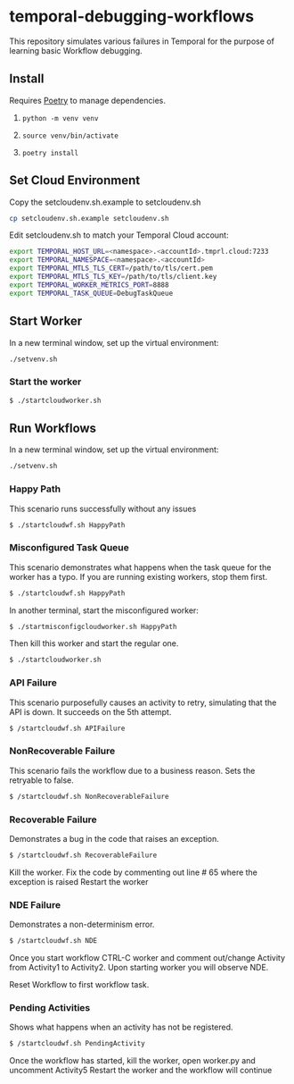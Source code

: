 # temporal-debugging-workflows
This repository simulates various failures in Temporal for the purpose of learning basic Workflow debugging.

## Install
Requires [Poetry](https://python-poetry.org/) to manage dependencies.

1. `python -m venv venv`

2. `source venv/bin/activate`

3. `poetry install`


## Set Cloud Environment

Copy the setcloudenv.sh.example to setcloudenv.sh
```bash
cp setcloudenv.sh.example setcloudenv.sh
```

Edit setcloudenv.sh to match your Temporal Cloud account:

```bash
export TEMPORAL_HOST_URL=<namespace>.<accountId>.tmprl.cloud:7233
export TEMPORAL_NAMESPACE=<namespace>.<accountId>
export TEMPORAL_MTLS_TLS_CERT=/path/to/tls/cert.pem
export TEMPORAL_MTLS_TLS_KEY=/path/to/tls/client.key
export TEMPORAL_WORKER_METRICS_PORT=8888
export TEMPORAL_TASK_QUEUE=DebugTaskQueue
```

## Start Worker
In a new terminal window, set up the virtual environment:

```bash
./setvenv.sh
```

### Start the worker
```bash
$ ./startcloudworker.sh 
```

## Run Workflows
In a new terminal window, set up the virtual environment:

```bash
./setvenv.sh
```

### Happy Path
This scenario runs successfully without any issues

```bash
$ ./startcloudwf.sh HappyPath
```

### Misconfigured Task Queue
This scenario demonstrates what happens when the task queue for the worker has a typo. 
If you are running existing workers, stop them first.

```bash
$ ./startcloudwf.sh HappyPath
```

In another terminal, start the misconfigured worker:
```bash
$ ./startmisconfigcloudworker.sh HappyPath
```

Then kill this worker and start the regular one.
```bash
$ ./startcloudworker.sh
```

### API Failure
This scenario purposefully causes an activity to retry, simulating that the API is down. It succeeds on the 5th attempt. 
```bash
$ /startcloudwf.sh APIFailure
```

### NonRecoverable Failure
This scenario fails the workflow due to a business reason. Sets the retryable to false.

```bash
$ /startcloudwf.sh NonRecoverableFailure
```

### Recoverable Failure
Demonstrates a bug in the code that raises an exception. 

```bash
$ /startcloudwf.sh RecoverableFailure
```
Kill the worker.
Fix the code by commenting out line # 65 where the exception is raised
Restart the worker

### NDE Failure
Demonstrates a non-determinism error.

```bash
$ /startcloudwf.sh NDE
```

Once you start workflow CTRL-C worker and comment out/change Activity from Activity1 to Activity2. Upon starting worker you will observe NDE.

Reset Workflow to first workflow task.

### Pending Activities
Shows what happens when an activity has not be registered.

```bash
$ /startcloudwf.sh PendingActivity
```

Once the workflow has started, kill the worker, open worker.py and uncomment Activity5
Restart the worker and the workflow will continue
